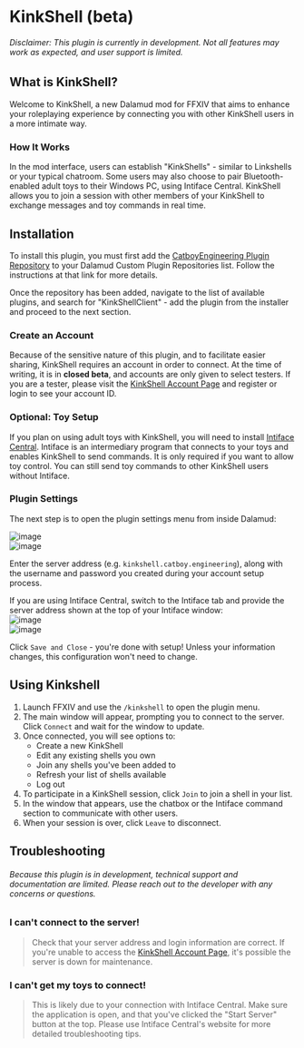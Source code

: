 # KinkShell (beta)
###### Disclaimer: This plugin is currently in development. Not all features may work as expected, and user support is limited.

## What is KinkShell?
Welcome to KinkShell, a new Dalamud mod for FFXIV that aims to enhance your roleplaying experience by connecting you with other KinkShell users in a more intimate way.

### How It Works
In the mod interface, users can establish "KinkShells" - similar to Linkshells or your typical chatroom. Some users may also choose to pair Bluetooth-enabled adult toys to their Windows PC, using Intiface Central. KinkShell allows you to join a session with other members of your KinkShell to exchange messages and toy commands in real time.

## Installation
To install this plugin, you must first add the [CatboyEngineering Plugin Repository](https://github.com/CatboyEngineering/Plugins) to your Dalamud Custom Plugin Repositories list. Follow the instructions at that link for more details.

Once the repository has been added, navigate to the list of available plugins, and search for "KinkShellClient" - add the plugin from the installer and proceed to the next section.

### Create an Account
Because of the sensitive nature of this plugin, and to facilitate easier sharing, KinkShell requires an account in order to connect. At the time of writing, it is in **closed beta**, and accounts are only given to select testers. If you are a tester, please visit the [KinkShell Account Page](https://kinkshell.catboy.engineering/) and register or login to see your account ID.

### Optional: Toy Setup
If you plan on using adult toys with KinkShell, you will need to install [Intiface Central](https://intiface.com/central/). Intiface is an intermediary program that connects to your toys and enables KinkShell to send commands. It is only required if you want to allow toy control. You can still send toy commands to other KinkShell users without Intiface.

### Plugin Settings
The next step is to open the plugin settings menu from inside Dalamud:

![image](https://github.com/CatboyEngineering/KinkShellClient/assets/162860562/9632cf71-40ac-43ee-9563-ab801e080c58)  
![image](https://github.com/CatboyEngineering/KinkShellClient/assets/162860562/78a21042-b6cf-45db-b0a7-ff817153a699)

Enter the server address (e.g. `kinkshell.catboy.engineering`), along with the username and password you created during your account setup process.

If you are using Intiface Central, switch to the Intiface tab and provide the server address shown at the top of your Intiface window:  
![image](https://github.com/CatboyEngineering/KinkShellClient/assets/162860562/3ed7dd0d-f6ba-46c9-9daa-5fd4cb20880f)  
![image](https://github.com/CatboyEngineering/KinkShellClient/assets/162860562/e9970df6-99af-4f22-9044-07f4b35f8d66)

Click `Save and Close` - you're done with setup! Unless your information changes, this configuration won't need to change.

## Using Kinkshell
1. Launch FFXIV and use the `/kinkshell` to open the plugin menu.
2. The main window will appear, prompting you to connect to the server. Click `Connect` and wait for the window to update.
3. Once connected, you will see options to:
   - Create a new KinkShell
   - Edit any existing shells you own
   - Join any shells you've been added to
   - Refresh your list of shells available
   - Log out
4. To participate in a KinkShell session, click `Join` to join a shell in your list.
5. In the window that appears, use the chatbox or the Intiface command section to communicate with other users.
6. When your session is over, click `Leave` to disconnect. 

## Troubleshooting
###### Because this plugin is in development, technical support and documentation are limited. Please reach out to the developer with any concerns or questions.

### I can't connect to the server!
> Check that your server address and login information are correct. If you're unable to access the [KinkShell Account Page](https://kinkshell.catboy.engineering/), it's possible the server is down for maintenance.

### I can't get my toys to connect!
> This is likely due to your connection with Intiface Central. Make sure the application is open, and that you've clicked the "Start Server" button at the top. Please use Intiface Central's website for more detailed troubleshooting tips.
